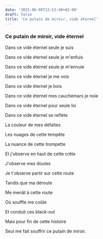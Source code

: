 ```yaml
---
date: '2025-08-09T12:53:40+02:00'
draft: false
title: 'Ce putain de miroir, vide éternel'
---
```


### Ce putain de miroir, vide éternel

Dans ce vide éternel seule je suis

Dans ce vide éternel seule je m'enfuis

Dans ce vide éternel seule je m'ennuie 

Dans ce vide éternel je me vois

Dans ce vide éternel je bois

Dans ce vide éternel mes cauchemars je noie

Dans ce vide éternel pour seule loi

Dans ce vide éternel se reflète 

La couleur de mes défaites

Les nuages de cette tempête 

La nuance de cette trompette 

Et j'observe en haut de cette crête 

J'observe mes doutes

Je t'observe partir sur cette route

Tandis que ma déroute

Me menât à cette route

Où souffle me coûte

Et conduit ces black-out

Mais pour fin de cette histoire 

Seul me fait souffrir ce putain de miroir.
